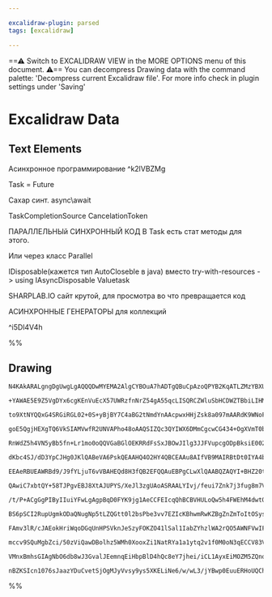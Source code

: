 ```yaml
---

excalidraw-plugin: parsed
tags: [excalidraw]

---
```

==⚠  Switch to EXCALIDRAW VIEW in the MORE OPTIONS menu of this document. ⚠== You can decompress Drawing data with the command palette: 'Decompress current Excalidraw file'. For more info check in plugin settings under 'Saving'


# Excalidraw Data

## Text Elements
Асинхронное программирование ^k2lVBZMg

Task = Future



Сахар синт.
async\await 

TaskCompletionSource
CancelationToken


ПАРАЛЛЕЛЬНЫй СИНХРОННЫЙ КОД
В Task есть стат методы для этого.

Или через класс Parallel


IDisposable(кажется тип AutoCloseble в java) вместо try-with-resources -> using
IAsyncDisposable 
Valuetask




SHARPLAB.IO сайт крутой, для просмотра во что превращается код



АСИНХРОННЫЕ ГЕНЕРАТОРЫ для коллекций


 ^i5Dl4V4h

%%
## Drawing
```compressed-json
N4KAkARALgngDgUwgLgAQQQDwMYEMA2AlgCYBOuA7hADTgQBuCpAzoQPYB2KqATLZMzYBXUtiRoIACyhQ4zZAHoFAc0JRJQgEYA6bGwC2CgF7N6hbEcK4OCtptbErHALRY8RMpWdx8Q1TdIEfARcZgRmBShcZQUebQBGAFYEmjoghH0EDihmbgBtcDBQMBKIEm4IAGsefAA1ACEALQBZZVSSyFhECqgsKHbSzG5nAGYRuJ5E/lKYYZ4AdgAGbR4R

+YAWAE5E9Z5VgDYx6cgKEnVuEcX57UWRzfnNrZ54gA55qcLISQRCZWluSbHCDWZTBbiLIHMKCkNiVBAAYTY+DYpAqAGJ4ghMZiBpBNLhsJVlDChBxiIjkaiJNDrMw4LhAtlcRAAGaEfD4ADKsDBEkEHmZUJhcIA6mdJADIdDYQhuTBeeh+eUgSS/hxwrk0PEgWx6dg1LMtYsIZ8IMThHAAJLETWoPIAXSBLPImWt3A4Qg5QMIZKwFVwi2ZJLJ6uY

to9XtNYQQxG4SRGiRGL02+0S+yBjBY7C4aBG2tNmdYnAAcpwxHHjZsk8a097mAARdK9WNoFkEMJAzTCMkAUWCmWy4c9+CBQjgxFwzbj7xexv2e0WSXTpqIHEq7uHQORhJj3Db+A7pt6mH6EkACCCAQRBABwggF4QQCiIIABEEAfCA3m9PwCsIKhAPwgz8AzCAPwAGEEAHhAgKvZ9ACYQACbyvd8g0oAAVPoKkvW9HxfN9Px/J9/2A0CIKgmDmRZT

goE5QgjHEXgTQ6VkSIAMVwfR2UNVAPho48oAAQSIZQc3QYIWX6DMmCgcwCG434+OgXVmT0bJcB9Jg3TQCMR1NFFfh9AhEJPZDr3vZ9Xw/b8/0AkCwKfSDoNgoFcCEKA2AAJXCcjKOhIQEC3RSAAkfj+U9UHiFZEkKABfaZilKcoJEIRJ63wdZanWCUgS6SjoCQoEhjQUZkxuLZNjeB4eBTN42JmYZ4k2TZtBeNZEkXRJJjeZMgVOYhzjQQ5llTRM

RnWdZ5h4VN5yBb5fn+Lr1mo0oQQVGaBGlOEKRRdFsSxJBOwJIlg3JJFVupcgODpBksiE002Q5OUFQgJVYylYUEDFDqJTQPgoyW2UeXSu6g2ENUNTjHU9QNCsFrNEkrRtfJHQul0EGU1BVO9X1svQXB4j+0liFDIdIxo6MW0CpJbmqlNwcLbNuESeYRmErMSzLSieCuF42eqga60bYIp1bdtPNNLtsb7DIzrxtSaLHCdecCmdF0XTZFkK9YvLXDd8

dKbc4SJ/dD3YpCJHg0JKlQABeVA6PskQEAAHQ4O2HY4QBCEAAu8AIfVB9MAIRBtDt0IYA4bAbZtygFKgVBHaN5hKkRfQfAQUTOE5YRRFtjh4WsMR8EnbN4Jle2C7twB8EDPQACEDPQBsEArwBUEArwAaEEAXBBAGoQQBOEFQJ3AAwQBvAFIQUvADwQBvm8ATBBUEALBA+8AFBA7cAJBBUCjk33wvL3ABkQT2vYAr3UCA98vafQAWEEAaRBUD3wBu

EEAeRBUEAWRBd9/J9fYLjuT6vVBAHEQd8H3fQB2EFQQAuEBPgCLwXlQAABQZAQYI+BHZ20tPWQgdI2DMFwJoYIAAKH+AFABsIDvC8F8vZXi/KgTi9k2DwmRGEZBCBUDgVQAAK1wPQXAABKKh28l5PlQNCGAzhTjqGcIEQQIgxDMFQM4AAfKgIQrAODKGgZxZgAdsCwPgYgihEcOC1AIB5KI0coGFw4JybynFHLAIADKcXqNoS0AB5T2AEW6bx/g+

QAwiC7xbtQY+58TJPgvEBJ8XtAJUPYS/XeJl3zgUAoASRAALYIvj/feui7Znk7j3fug8m7V1QIAZBBq4N2ruXQARCB91Lk3DxsSnwnxPu+H+gAxECvC3XRcEKA6QChAeeZsLZW0CAk52rt3ae1vD7P28jA7B1DmoNRdt56x3jonfRKcxB2wzoHIIOdOB5zhHo4uZdK413rs3NuyTe4D2HmPSeM857G1QIvFea8N5bx3vvI+p8L7X2wnfR2j9n5vw

/t/P+ACgGgPIByIIuiYFwLgAgpBqD0FYK9jg1AeCCFEIcqQhBCBVHULoQw5h4FWEhM4dwtQkg+HhHmeEER4jJE+hkRwS0ciFFKIhSo4IaiNG+ATsbbpdsDFGNMeYyxNiLx2Icc41x7jnleJ8X4gJ4EgkhJ/GEyJ0S4VlL3t0pJXcjlpIydk3JBSiklIlXEipVTan1L0UREiZEKJxmXDRYi2QGJMXwCxcqnQ+gSV4hUAS50aKZlEu4T1UkHJwFkiR

BS6pSCI2RupUgmkODaQNugNp5tLZQGtt0l2bsPbe3vv7EZIcKBhwmRwKZBgZnZmToItOSys6rNLfnXRJdy5V1ro3Vu7dNWpJOePKeHBZ5tOuavJedzt670PqUq+N93kPyfq/d+X9f7/0ASAsBwLIF6LBcoqFCA0GYJiQi/BhDiGovISyzF9CmEsOuewglPDiX8LJcIsREipE0rpcMxR4LIWqLtmyrRnLNkFx5cYsxFjrG2Psb/UVT43GTqwlK/xA

FAmv3lR/cJAEokHriWqoDGqUnHPSVknJeSzyFOKZO41lSal1IabZYhzlWA2rQO5AWNFVwIF8hNAKQVJhhXALDSAuA4BwG5JOSikVoDfEyN67jAwGCEAQBQeo21zTYxWlSdAaIWQ6d0/J7AIhGRQEtL0fQ3JHoabWhtHE0wIAGdIEZkzGQVOEjU2SSzh1aT0iM/pwzZ0nP6DouyLk30Ki/Vs/ZxzpnzMymep1XgEW/PZACzFuE10fpImVIUOzSXjO

mccv9SQuMgbZci/50zViQawDBolhz5WMh0XooxZi1NatRYa1a1ytq2v1f0M0oN3qECCV83V5L0WoikC4g5tgFBvi4CJjG0oZWxsZB7GSTi03ZshCJsCTbI32v6A2zCJp8B0q7X271ui8MCsKkWwIbAMIOQAA1uD7EWPsbQ7xbPMAe0ifAABNYY+wXg3Hqu9+ItxEhLneqUIwbADDcEipABh7K4xhR6yt/QBXsbFYkOd2zxISDWuZjNCGRPeihrQO

VMnxBmhsGIAgNbO6db8wJ3GvalJEemnqEiHbpBlD4hQc8eY7jhei/iCL1AyxEiMOZM5ZQnoGQVH54L1YEJeCXFF5rqX2gZcQHR6V3LqWECVdmeLWzzpGIIGcr6ON0iuc0SyMz7grGgTYCIJTjhpAPJAgTTJlj3u2OlGEFADjLvA9An0AyOEpBixW/Dz700UfSAx6ZxQomrGDfB80DQhA2AcicgTXAOnDO0/BBZweIPwJ8+EEYHnJEDvShpTC+kGv

nBZKSIcn1076sJaazYDuCvetSjOgMJyVvsy9ys5XKELiNe6/w/wL3/jYBwp0EuuERHoUQChSAA==
```
%%